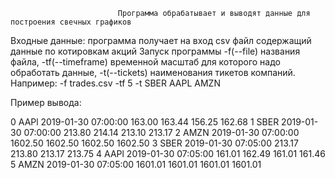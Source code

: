                             Программа обрабатывает и выводят данные для построения свечных графиков

Входные данные: программа получает на вход csv файл содержащий данные по котировкам акций
Запуск программы -f(--file) названия файла, -tf(--timeframе) временной масштаб для которого надо обработать данные, 
-t(--tickets) наименования тикетов компаний. Например: -f trades.csv -tf 5 -t SBER AAPL AMZN

Пример вывода:

0      AAPl 2019-01-30 07:00:00   163.00   163.44   156.25   162.68
1      SBER 2019-01-30 07:00:00   213.80   214.14   213.10   213.17
2      AMZN 2019-01-30 07:00:00  1602.50  1602.50  1602.50  1602.50
3      SBER 2019-01-30 07:05:00   213.17   213.80   213.17   213.75
4      AAPl 2019-01-30 07:05:00   161.01   162.49   161.01   161.46
5      AMZN 2019-01-30 07:05:00  1601.01  1601.01  1601.01  1601.01

